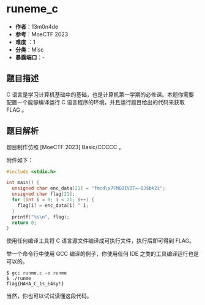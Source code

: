 # runeme_c

- **作者**：13m0n4de
- **参考**：MoeCTF 2023
- **难度** ：1
- **分类**：Misc
- **暴露端口**：-

## 题目描述

C 语言是学习计算机基础中的基础，也是计算机第一学期的必修课。本题你需要配置一个能够编译运行 C 语言程序的环境，并且运行题目给出的代码来获取 FLAG 。

## 题目解析

题目制作仿照 [MoeCTF 2023] Basic/CCCCC 。

附件如下：

```c
#include <stdio.h>

int main() {
  unsigned char enc_data[21] = "fmcd\x7FMGOIVIT=~QJ$bk2i";
  unsigned char flag[21];
  for (int i = 0; i < 21; i++) {
    flag[i] = enc_data[i] ^ i;
  }
  printf("%s\n", flag);
  return 0;
}
```

使用任何编译工具将 C 语言源文件编译成可执行文件，执行后即可得到 FLAG。

举一个命令行中使用 GCC 编译的例子，你使用任何 IDE 之类的工具编译运行也是可以的。

```shell
$ gcc runme.c -o runme
$ ./runme
flag{HAHA_C_1s_E4sy!}
```

当然，你也可以试试读懂这段代码。